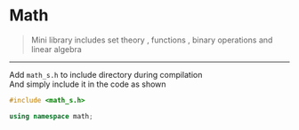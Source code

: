 # Math
> Mini library includes set theory , functions , binary operations and linear algebra </br> 
--------------------------------------------------------------------------------------------

Add ```math_s.h``` to include directory during compilation</br>
And simply include it in the code as shown 
```C++
#include <math_s.h>

using namespace math;
 ```
